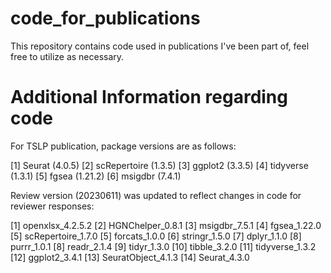 # code_for_publications
This repository contains code used in publications I've been part of, feel free to utilize as necessary.

# Additional Information regarding code
For TSLP publication, package versions are as follows:

[1] Seurat (4.0.5) [2] scRepertoire (1.3.5) [3] ggplot2 (3.3.5) [4] tidyverse (1.3.1) [5] fgsea (1.21.2)
[6] msigdbr (7.4.1)

Review version (20230611) was updated to reflect changes in code for reviewer responses:

[1] openxlsx_4.2.5.2 [2] HGNChelper_0.8.1 [3] msigdbr_7.5.1 [4] fgsea_1.22.0 [5] scRepertoire_1.7.0 [5] forcats_1.0.0
[6] stringr_1.5.0 [7] dplyr_1.1.0 [8] purrr_1.0.1 [8] readr_2.1.4 [9] tidyr_1.3.0 [10] tibble_3.2.0
[11] tidyverse_1.3.2 [12] ggplot2_3.4.1 [13] SeuratObject_4.1.3 [14] Seurat_4.3.0   

